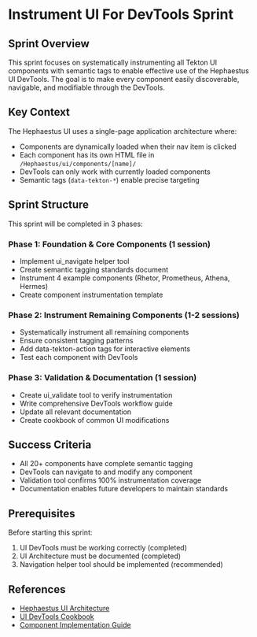# Instrument UI For DevTools Sprint

## Sprint Overview

This sprint focuses on systematically instrumenting all Tekton UI components with semantic tags to enable effective use of the Hephaestus UI DevTools. The goal is to make every component easily discoverable, navigable, and modifiable through the DevTools.

## Key Context

The Hephaestus UI uses a single-page application architecture where:
- Components are dynamically loaded when their nav item is clicked
- Each component has its own HTML file in `/Hephaestus/ui/components/[name]/`
- DevTools can only work with currently loaded components
- Semantic tags (`data-tekton-*`) enable precise targeting

## Sprint Structure

This sprint will be completed in 3 phases:

### Phase 1: Foundation & Core Components (1 session)
- Implement ui_navigate helper tool
- Create semantic tagging standards document
- Instrument 4 example components (Rhetor, Prometheus, Athena, Hermes)
- Create component instrumentation template

### Phase 2: Instrument Remaining Components (1-2 sessions)
- Systematically instrument all remaining components
- Ensure consistent tagging patterns
- Add data-tekton-action tags for interactive elements
- Test each component with DevTools

### Phase 3: Validation & Documentation (1 session)
- Create ui_validate tool to verify instrumentation
- Write comprehensive DevTools workflow guide
- Update all relevant documentation
- Create cookbook of common UI modifications

## Success Criteria

- All 20+ components have complete semantic tagging
- DevTools can navigate to and modify any component
- Validation tool confirms 100% instrumentation coverage
- Documentation enables future developers to maintain standards

## Prerequisites

Before starting this sprint:
1. UI DevTools must be working correctly (completed)
2. UI Architecture must be documented (completed)
3. Navigation helper tool should be implemented (recommended)

## References

- [Hephaestus UI Architecture](/MetaData/TektonDocumentation/Architecture/HephaestusUIArchitecture.md)
- [UI DevTools Cookbook](/MetaData/TektonDocumentation/Guides/UIDevToolsCookbook.md)
- [Component Implementation Guide](/MetaData/TektonDocumentation/Building_New_Tekton_Components/UI_Implementation_Guide.md)